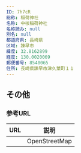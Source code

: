```yaml
---
ID: 7h7cR
総称: 稲荷神社
名称: 中核稲荷神社
名称読み: null
別名: null
都道府県: 長崎県
区域: 諫早市
緯度: 32.8162899
経度: 130.0020069
郵便番号: 8540065
住所: 長崎県諫早市津久葉町１１
---
```


## その他

### 参考URL

| URL | 説明          |
| --- | ------------- |
|     | OpenStreetMap |
